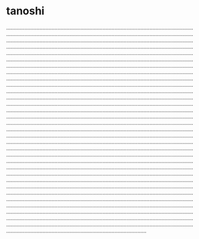 # tanoshi
.............................................................................................................................................................................................................................................................................................................................................................................................................................................................................................................................................................................................................................................................................................................................................................................................................................................................................................................................................................................................................................................................................................................................................................................................................................................................................................................................................................................................................................................................................................................................................................................................................................................................................................................................................................................................................................................................................................................................................................................................................................................................................................................................................................................................................................................................................................................................................................................................................................................................................................................................................................................................................................................................................................................................................................................................................................................................................................................................................................................................................................................................................................................................................................................................................................................................................................................................................................................................................................................................................................................................................................................................................................................................................................................................................................................................................................................................................................................................................................................................................................................................................................................................................................................................................................